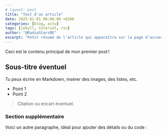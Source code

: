 ```yaml
---
# layout: post
title: "Test d'un article"
date: 2025-01-01 08:00:00 +0200
categories: [blog, actu]
tags: [jekyll, tutoriel, rss]
author: "@RadioStarsBE"
excerpt: "Petit résumé de l'article qui apparaîtra sur la page d'accueil ou dans le flux RSS."
---
```


Ceci est le contenu principal de mon premier post !

## Sous-titre éventuel

Tu peux écrire en Markdown, insérer des images, des listes, etc.

- Point 1
- Point 2

> Citation ou encart éventuel.

### Section supplémentaire

Voici un autre paragraphe, idéal pour ajouter des détails ou du code :

